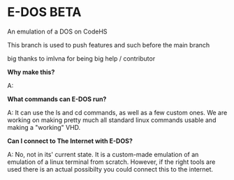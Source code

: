 # E-DOS BETA 
An emulation of a DOS on CodeHS

This branch is used to push features and such before the main branch



big thanks to imlvna for being big help / contributor


**Why make this?**

A: 


**What commands can E-DOS run?**

A: It can use the ls and cd commands, as well as a few custom ones. We are working on making pretty much all standard linux commands usable and making a "working" VHD.

**Can I connect to The Internet with E-DOS?**

A: No, not in its' current state. It is a custom-made emulation of an emulation of a linux terminal from scratch. However, if the right tools are used there is an actual possibilty you could connect this to the internet.
